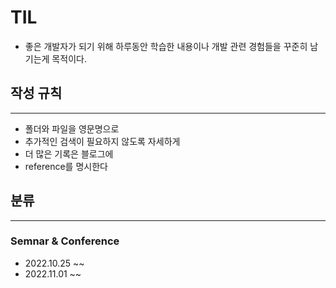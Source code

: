 # TIL

- 좋은 개발자가 되기 위해 하루동안 학습한 내용이나 개발 관련 경험들을 꾸준히 남기는게 목적이다.

## 작성 규칙
---
- 폴더와 파일을 영문명으로
- 추가적인 검색이 필요하지 않도록 자세하게
- 더 많은 기록은 블로그에
- reference를 명시한다

## 분류
---

### Semnar & Conference

- 2022.10.25 ~~
- 2022.11.01 ~~
  